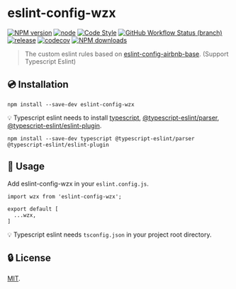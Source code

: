 # eslint-config-wzx

[![NPM version](https://img.shields.io/npm/v/eslint-config-wzx?logo=npm&style=flat-square)](https://www.npmjs.com/package/eslint-config-wzx)
[![node](https://img.shields.io/node/v/eslint-config-wzx?logo=nodedotjs&style=flat-square)](https://nodejs.org)
[![Code Style](https://img.shields.io/badge/code%20style-prettier-ff69b4?logo=prettier&style=flat-square)](https://prettier.io)
[![GitHub Workflow Status (branch)](https://img.shields.io/github/actions/workflow/status/VicSolWang/eslint-config-wzx/test-release.yml?branch=master&logo=github&style=flat-square)](https://github.com/VicSolWang/eslint-config-wzx/actions/workflows/test-release.yml)
[![release](https://img.shields.io/badge/release-semantic--release-e10079?logo=semantic-release&style=flat-square)](https://github.com/semantic-release/semantic-release)
[![codecov](https://img.shields.io/codecov/c/gh/VicSolWang/eslint-config-wzx/master?label=codecov&logo=codecov&style=flat-square)](https://codecov.io/gh/VicSolWang/eslint-config-wzx)
[![NPM downloads](https://img.shields.io/npm/dt/eslint-config-wzx?style=flat-square)](https://www.npmjs.com/package/eslint-config-wzx)

> The custom eslint rules based on [eslint-config-airbnb-base](https://www.npmjs.com/package/eslint-config-airbnb-base). (Support Typescript Eslint)

## :cd: Installation

    npm install --save-dev eslint-config-wzx

:bulb: Typescript eslint needs to install [typescript](https://www.npmjs.com/package/typescript), [@typescript-eslint/parser](https://www.npmjs.com/package/@typescript-eslint/parser), [@typescript-eslint/eslint-plugin](https://www.npmjs.com/package/@typescript-eslint/eslint-plugin).
   
    npm install --save-dev typescript @typescript-eslint/parser @typescript-eslint/eslint-plugin

## :rocket: Usage

Add eslint-config-wzx in your `eslint.config.js`.

    import wzx from 'eslint-config-wzx';

    export default [
      ...wzx,
    ]

:bulb: Typescript eslint needs `tsconfig.json` in your project root directory.

## :lock: License

[MIT](LICENSE).
